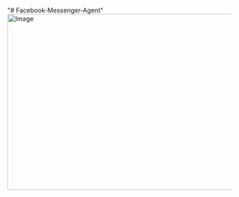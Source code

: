 "# Facebook-Messenger-Agent" 
<img width="1584" height="396" alt="Image" src="https://github.com/user-attachments/assets/ff60beba-b75f-442b-a739-4cbce67611ec" />

